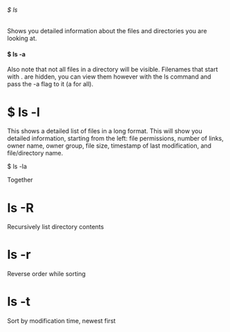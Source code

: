 ###### $ ls

Shows you detailed information about the files and directories you are looking at.

#### $ ls -a

Also note that not all files in a directory will be visible. Filenames that start with . are hidden, you can view them however with the ls command and pass the -a flag to it (a for all).

# $ ls -l

This shows a detailed list of files in a long format. This will show you detailed information, starting from the left: file permissions, number of links, owner name, owner group, file size, timestamp of last modification, and file/directory name.


$ ls -la

Together

# ls -R
Recursively list directory contents

# ls -r
Reverse order while sorting

# ls -t
Sort by modification time, newest first

